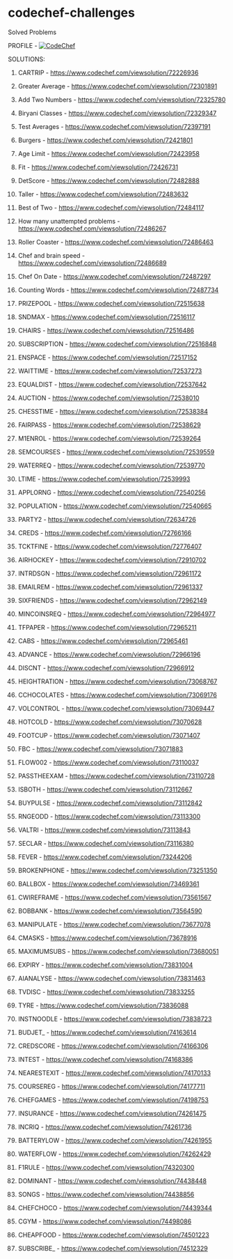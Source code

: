 # codechef-challenges
Solved Problems


PROFILE - [![CodeChef](https://img.shields.io/twitter/url?label=CodeChef&logo=CodeChef&style=social&url=https%3A%2F%2Fwww.codechef.com%2Fusers%2Fs_sutharsan_20)](https://www.codechef.com/users/s_sutharsan_20) 

SOLUTIONS:

1) CARTRIP - https://www.codechef.com/viewsolution/72226936

2) Greater Average - https://www.codechef.com/viewsolution/72301891

3) Add Two Numbers - https://www.codechef.com/viewsolution/72325780

4) Biryani Classes - https://www.codechef.com/viewsolution/72329347

5) Test Averages - https://www.codechef.com/viewsolution/72397191

6) Burgers - https://www.codechef.com/viewsolution/72421801

7) Age Limit - https://www.codechef.com/viewsolution/72423958

8) Fit - https://www.codechef.com/viewsolution/72426731

9) DetScore - https://www.codechef.com/viewsolution/72482888

10) Taller - https://www.codechef.com/viewsolution/72483632

11) Best of Two - https://www.codechef.com/viewsolution/72484117

12) How many unattempted problems - https://www.codechef.com/viewsolution/72486267

13) Roller Coaster - https://www.codechef.com/viewsolution/72486463

14) Chef and brain speed - https://www.codechef.com/viewsolution/72486689

15) Chef On Date - https://www.codechef.com/viewsolution/72487297

16) Counting Words - https://www.codechef.com/viewsolution/72487734

17) PRIZEPOOL - https://www.codechef.com/viewsolution/72515638

18) SNDMAX - https://www.codechef.com/viewsolution/72516117

19) CHAIRS - https://www.codechef.com/viewsolution/72516486

20) SUBSCRIPTION - https://www.codechef.com/viewsolution/72516848

21) ENSPACE - https://www.codechef.com/viewsolution/72517152

22) WAITTIME - https://www.codechef.com/viewsolution/72537273

23) EQUALDIST - https://www.codechef.com/viewsolution/72537642

24) AUCTION - https://www.codechef.com/viewsolution/72538010

25) CHESSTIME - https://www.codechef.com/viewsolution/72538384

26) FAIRPASS - https://www.codechef.com/viewsolution/72538629

27) M1ENROL - https://www.codechef.com/viewsolution/72539264

28) SEMCOURSES - https://www.codechef.com/viewsolution/72539559

29) WATERREQ - https://www.codechef.com/viewsolution/72539770

30) LTIME - https://www.codechef.com/viewsolution/72539993

31) APPLORNG - https://www.codechef.com/viewsolution/72540256

32) POPULATION - https://www.codechef.com/viewsolution/72540665

33) PARTY2 - https://www.codechef.com/viewsolution/72634726

34) CREDS - https://www.codechef.com/viewsolution/72766166

35) TCKTFINE - https://www.codechef.com/viewsolution/72776407

36) AIRHOCKEY - https://www.codechef.com/viewsolution/72910702

37) INTRDSGN - https://www.codechef.com/viewsolution/72961172

38) EMAILREM - https://www.codechef.com/viewsolution/72961337

39) SIXFRIENDS - https://www.codechef.com/viewsolution/72962149

40) MINCOINSREQ - https://www.codechef.com/viewsolution/72964977

41) TFPAPER - https://www.codechef.com/viewsolution/72965211

42) CABS - https://www.codechef.com/viewsolution/72965461

43) ADVANCE - https://www.codechef.com/viewsolution/72966196

44) DISCNT - https://www.codechef.com/viewsolution/72966912

45) HEIGHTRATION - https://www.codechef.com/viewsolution/73068767

46) CCHOCOLATES - https://www.codechef.com/viewsolution/73069176

47) VOLCONTROL - https://www.codechef.com/viewsolution/73069447

48) HOTCOLD - https://www.codechef.com/viewsolution/73070628

49) FOOTCUP - https://www.codechef.com/viewsolution/73071407

50) FBC - https://www.codechef.com/viewsolution/73071883

51) FLOW002 - https://www.codechef.com/viewsolution/73110037

52) PASSTHEEXAM - https://www.codechef.com/viewsolution/73110728

53) ISBOTH - https://www.codechef.com/viewsolution/73112667

54) BUYPULSE - https://www.codechef.com/viewsolution/73112842

55) RNGEODD - https://www.codechef.com/viewsolution/73113300

56) VALTRI - https://www.codechef.com/viewsolution/73113843

57) SECLAR - https://www.codechef.com/viewsolution/73116380

58) FEVER - https://www.codechef.com/viewsolution/73244206

59) BROKENPHONE - https://www.codechef.com/viewsolution/73251350

60) BALLBOX - https://www.codechef.com/viewsolution/73469361

61) CWIREFRAME - https://www.codechef.com/viewsolution/73561567

62) BOBBANK - https://www.codechef.com/viewsolution/73564590

63) MANIPULATE - https://www.codechef.com/viewsolution/73677078

64) CMASKS - https://www.codechef.com/viewsolution/73678916

65) MAXIMUMSUBS - https://www.codechef.com/viewsolution/73680051

66) EXPIRY - https://www.codechef.com/viewsolution/73831004

67) AIANALYSE - https://www.codechef.com/viewsolution/73831463

68) TVDISC - https://www.codechef.com/viewsolution/73833255

69) TYRE - https://www.codechef.com/viewsolution/73836088

70) INSTNOODLE - https://www.codechef.com/viewsolution/73838723

71) BUDJET_ - https://www.codechef.com/viewsolution/74163614

72) CREDSCORE - https://www.codechef.com/viewsolution/74166306

73) INTEST - https://www.codechef.com/viewsolution/74168386

74) NEARESTEXIT - https://www.codechef.com/viewsolution/74170133

75) COURSEREG - https://www.codechef.com/viewsolution/74177711

76) CHEFGAMES - https://www.codechef.com/viewsolution/74198753

77) INSURANCE - https://www.codechef.com/viewsolution/74261475

78) INCRIQ - https://www.codechef.com/viewsolution/74261736

79) BATTERYLOW - https://www.codechef.com/viewsolution/74261955

80) WATERFLOW - https://www.codechef.com/viewsolution/74262429

81) F1RULE - https://www.codechef.com/viewsolution/74320300

82) DOMINANT - https://www.codechef.com/viewsolution/74438448

83) SONGS - https://www.codechef.com/viewsolution/74438856

84) CHEFCHOCO - https://www.codechef.com/viewsolution/74439344

85) CGYM - https://www.codechef.com/viewsolution/74498086

86) CHEAPFOOD - https://www.codechef.com/viewsolution/74501223

87) SUBSCRIBE_ - https://www.codechef.com/viewsolution/74512329
